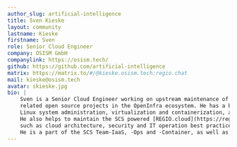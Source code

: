 ```yaml
---
author_slug: artificial-intelligence
title: Sven Kieske
layout: community
lastname: Kieske
firstname: Sven
role: Senior Cloud Engineer
company: OSISM GmbH
companylink: https://osism.tech/
github: https://github.com/artificial-intelligence
matrix: https://matrix.to/#/@kieske.osism.tech:regio.chat
mail: kieske@osism.tech
avatar: skieske.jpg
bio: |
    Sven is a Senior Cloud Engineer working on upstream maintenance of Openstack project Kolla-Ansible and all
    related open source projects in the OpenInfra ecosystem. He has a background in
    Linux system administration, virtualization and containerization, as well as DevOps and Information Security.
    He also helps to maintain the SCS powered [REGIO.cloud](https://regio.digital/) and advises customers on topics
    such as cloud architecture, security and IT operation best practices.
    He is a part of the SCS Team-IaaS, -Ops and -Container, as well as part of the special interest groups Monitoring and Central API.
---
```

